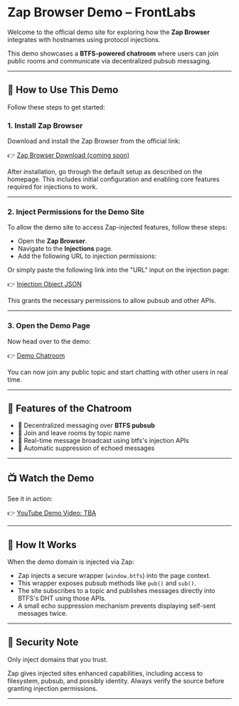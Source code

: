 # Zap Browser Demo – FrontLabs

Welcome to the official demo site for exploring how the **Zap Browser** integrates with hostnames using protocol injections.

This demo showcases a **BTFS-powered chatroom** where users can join public rooms and communicate via decentralized pubsub messaging.

---

## 🚀 How to Use This Demo

Follow these steps to get started:

### 1. Install Zap Browser

Download and install the Zap Browser from the official link:

👉 [Zap Browser Download (coming soon)]()

After installation, go through the default setup as described on the homepage. This includes initial configuration and enabling core features required for injections to work.

---

### 2. Inject Permissions for the Demo Site

To allow the demo site to access Zap-injected features, follow these steps:

- Open the **Zap Browser**.
- Navigate to the **Injections** page.
- Add the following URL to injection permissions:


Or simply paste the following link into the "URL" input on the injection page:

👉 [Injection Object JSON](https://raw.githubusercontent.com/Zap-browser/demo-zap-pubsub-chatroom/refs/heads/main/injectionobject.json)

This grants the necessary permissions to allow pubsub and other APIs.

---

### 3. Open the Demo Page

Now head over to the demo:

👉 [Demo Chatroom](https://zap-browser.github.io/demo-zap-pubsub-chatroom)

You can now join any public topic and start chatting with other users in real time.

---

## 💬 Features of the Chatroom

- 🔗 Decentralized messaging over **BTFS pubsub**
- 🚪 Join and leave rooms by topic name
- 📡 Real-time message broadcast using btfs's injection APIs
- 🧼 Automatic suppression of echoed messages

---

## 📺 Watch the Demo

See it in action:

👉 [YouTube Demo Video: TBA]()

---

## 🧠 How It Works

When the demo domain is injected via Zap:

- Zap injects a secure wrapper (`window.btfs`) into the page context.
- This wrapper exposes pubsub methods like `pub()` and `sub()`.
- The site subscribes to a topic and publishes messages directly into BTFS's DHT using those APIs.
- A small echo suppression mechanism prevents displaying self-sent messages twice.

---

## 🔐 Security Note

Only inject domains that you trust.

Zap gives injected sites enhanced capabilities, including access to filesystem, pubsub, and possibly identity. Always verify the source before granting injection permissions.

---
